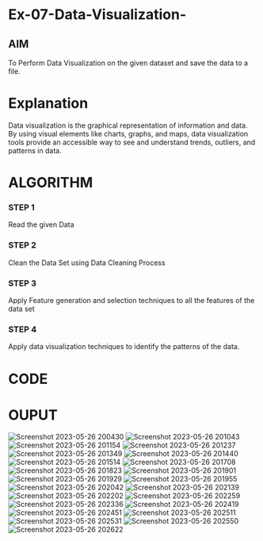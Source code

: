 # Ex-07-Data-Visualization-

## AIM
To Perform Data Visualization on the given dataset and save the data to a file. 

# Explanation
Data visualization is the graphical representation of information and data. By using visual elements like charts, graphs, and maps, data visualization tools provide an accessible way to see and understand trends, outliers, and patterns in data.

# ALGORITHM
### STEP 1
Read the given Data
### STEP 2
Clean the Data Set using Data Cleaning Process
### STEP 3
Apply Feature generation and selection techniques to all the features of the data set
### STEP 4
Apply data visualization techniques to identify the patterns of the data.


# CODE

# OUPUT
![Screenshot 2023-05-26 200430](https://github.com/swetha1510/Ex-08-Data-Visualization-/assets/120623583/128fdc78-2b93-41f5-b258-6e622fbfd3fa)
![Screenshot 2023-05-26 201043](https://github.com/swetha1510/Ex-08-Data-Visualization-/assets/120623583/9ef47387-d2a2-47c6-8a16-31cd3a63d507)
![Screenshot 2023-05-26 201154](https://github.com/swetha1510/Ex-08-Data-Visualization-/assets/120623583/9ccf3450-c112-46df-9ca6-1cf59a940ed8)
![Screenshot 2023-05-26 201237](https://github.com/swetha1510/Ex-08-Data-Visualization-/assets/120623583/c9170f1b-a869-4b9b-a8ba-4b5cc965a04d)
![Screenshot 2023-05-26 201349](https://github.com/swetha1510/Ex-08-Data-Visualization-/assets/120623583/c8ea02f1-73b5-4226-af7f-c19f5e1998de)
![Screenshot 2023-05-26 201440](https://github.com/swetha1510/Ex-08-Data-Visualization-/assets/120623583/fb2fdb14-3807-4443-a771-d2d427f074a5)
![Screenshot 2023-05-26 201514](https://github.com/swetha1510/Ex-08-Data-Visualization-/assets/120623583/2bb6b238-413c-4a29-92a9-95d1ec0bb382)
![Screenshot 2023-05-26 201708](https://github.com/swetha1510/Ex-08-Data-Visualization-/assets/120623583/ca06f825-b220-443f-b22b-b974c67c84c4)
![Screenshot 2023-05-26 201823](https://github.com/swetha1510/Ex-08-Data-Visualization-/assets/120623583/911a982f-1ec2-4a9d-8c01-3235f37b7684)
![Screenshot 2023-05-26 201901](https://github.com/swetha1510/Ex-08-Data-Visualization-/assets/120623583/f8500949-6bf9-4944-8fd4-5a01d485d68a)
![Screenshot 2023-05-26 201929](https://github.com/swetha1510/Ex-08-Data-Visualization-/assets/120623583/ca4d4c58-6830-4198-bac9-4543bb0817a3)
![Screenshot 2023-05-26 201955](https://github.com/swetha1510/Ex-08-Data-Visualization-/assets/120623583/76591683-57d9-4ed0-a880-3e6eb6d51bc1)
![Screenshot 2023-05-26 202042](https://github.com/swetha1510/Ex-08-Data-Visualization-/assets/120623583/3526b18f-3b05-4907-9101-e2319480ae64)
![Screenshot 2023-05-26 202139](https://github.com/swetha1510/Ex-08-Data-Visualization-/assets/120623583/5166c818-8120-45cd-beb7-56113636ea5d)
![Screenshot 2023-05-26 202202](https://github.com/swetha1510/Ex-08-Data-Visualization-/assets/120623583/1c4d44bd-4791-4afe-a103-5917ee99518c)
![Screenshot 2023-05-26 202259](https://github.com/swetha1510/Ex-08-Data-Visualization-/assets/120623583/5e4ab593-b45a-4425-8069-fc41ee61ee7e)
![Screenshot 2023-05-26 202336](https://github.com/swetha1510/Ex-08-Data-Visualization-/assets/120623583/c59cc356-7822-498e-b638-111be5fd5567)
![Screenshot 2023-05-26 202419](https://github.com/swetha1510/Ex-08-Data-Visualization-/assets/120623583/d1adedb9-d980-4a92-bf46-9cf4c5563602)
![Screenshot 2023-05-26 202451](https://github.com/swetha1510/Ex-08-Data-Visualization-/assets/120623583/1a431f08-1b2e-4c43-8402-a6a702b57631)
![Screenshot 2023-05-26 202511](https://github.com/swetha1510/Ex-08-Data-Visualization-/assets/120623583/c180053d-62c6-485e-9bc4-13ef85511ef1)
![Screenshot 2023-05-26 202531](https://github.com/swetha1510/Ex-08-Data-Visualization-/assets/120623583/acccb345-eb70-4953-9e45-4fb6339e70ba)
![Screenshot 2023-05-26 202550](https://github.com/swetha1510/Ex-08-Data-Visualization-/assets/120623583/f7d6d206-c079-4fa5-a307-443616f70d39)
![Screenshot 2023-05-26 202622](https://github.com/swetha1510/Ex-08-Data-Visualization-/assets/120623583/bc4f318d-7eb2-4245-9e86-87b7a7fd1c8f)












